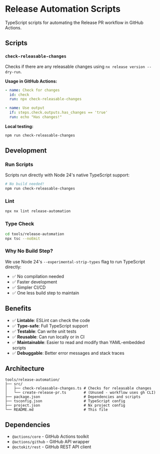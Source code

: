 # Release Automation Scripts

TypeScript scripts for automating the Release PR workflow in GitHub Actions.

## Scripts

### `check-releasable-changes`

Checks if there are any releasable changes using `nx release version --dry-run`.

**Usage in GitHub Actions:**
```yaml
- name: Check for changes
  id: check
  run: npx check-releasable-changes

- name: Use output
  if: steps.check.outputs.has_changes == 'true'
  run: echo "Has changes!"
```

**Local testing:**
```bash
npm run check-releasable-changes
```

## Development

### Run Scripts

Scripts run directly with Node 24's native TypeScript support:

```bash
# No build needed!
npm run check-releasable-changes
```

### Lint

```bash
npx nx lint release-automation
```

### Type Check

```bash
cd tools/release-automation
npx tsc --noEmit
```

### Why No Build Step?

We use Node 24's `--experimental-strip-types` flag to run TypeScript directly:
- ✅ No compilation needed
- ✅ Faster development
- ✅ Simpler CI/CD
- ✅ One less build step to maintain

## Benefits

- ✅ **Lintable**: ESLint can check the code
- ✅ **Type-safe**: Full TypeScript support
- ✅ **Testable**: Can write unit tests
- ✅ **Reusable**: Can run locally or in CI
- ✅ **Maintainable**: Easier to read and modify than YAML-embedded scripts
- ✅ **Debuggable**: Better error messages and stack traces

## Architecture

```
tools/release-automation/
├── src/
│   ├── check-releasable-changes.ts # Checks for releasable changes
│   └── create-release-pr.ts        # (Unused - workflow uses gh CLI)
├── package.json                    # Dependencies and scripts
├── tsconfig.json                   # TypeScript config
├── project.json                    # Nx project config
└── README.md                       # This file
```

## Dependencies

- `@actions/core` - GitHub Actions toolkit
- `@actions/github` - GitHub API wrapper
- `@octokit/rest` - GitHub REST API client
